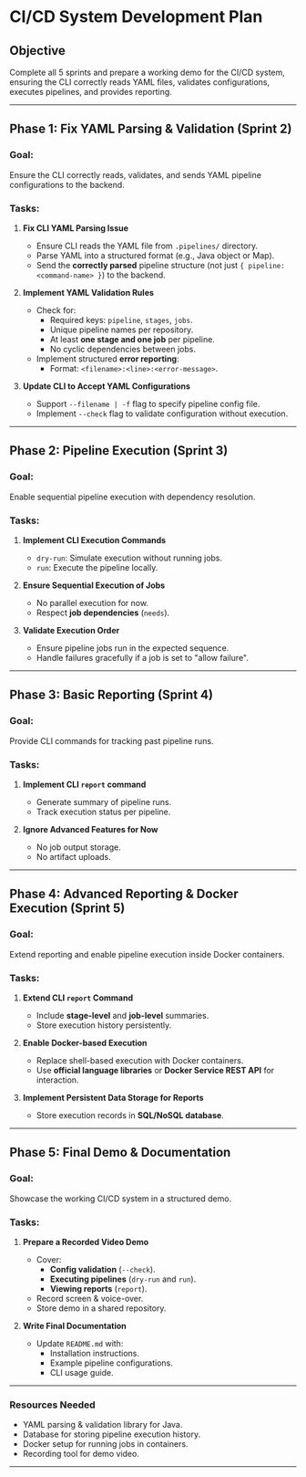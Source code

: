 # CI/CD System Development Plan

## **Objective**
Complete all 5 sprints and prepare a working demo for the CI/CD system, ensuring the CLI correctly reads YAML files, validates configurations, executes pipelines, and provides reporting.

---

## **Phase 1: Fix YAML Parsing & Validation (Sprint 2)**
### **Goal:**
Ensure the CLI correctly reads, validates, and sends YAML pipeline configurations to the backend.

### **Tasks:**
1. **Fix CLI YAML Parsing Issue**
    - Ensure CLI reads the YAML file from `.pipelines/` directory.
    - Parse YAML into a structured format (e.g., Java object or Map).
    - Send the **correctly parsed** pipeline structure (not just `{ pipeline: <command-name> }`) to the backend.

2. **Implement YAML Validation Rules**
    - Check for:
        - Required keys: `pipeline`, `stages`, `jobs`.
        - Unique pipeline names per repository.
        - At least **one stage and one job** per pipeline.
        - No cyclic dependencies between jobs.
    - Implement structured **error reporting**:
        - Format: `<filename>:<line>:<error-message>`.

3. **Update CLI to Accept YAML Configurations**
    - Support `--filename | -f` flag to specify pipeline config file.
    - Implement `--check` flag to validate configuration without execution.

---

## **Phase 2: Pipeline Execution (Sprint 3)**
### **Goal:**
Enable sequential pipeline execution with dependency resolution.

### **Tasks:**
1. **Implement CLI Execution Commands**
    - `dry-run`: Simulate execution without running jobs.
    - `run`: Execute the pipeline locally.

2. **Ensure Sequential Execution of Jobs**
    - No parallel execution for now.
    - Respect **job dependencies** (`needs`).

3. **Validate Execution Order**
    - Ensure pipeline jobs run in the expected sequence.
    - Handle failures gracefully if a job is set to "allow failure".

---

## **Phase 3: Basic Reporting (Sprint 4)**
### **Goal:**
Provide CLI commands for tracking past pipeline runs.

### **Tasks:**
1. **Implement CLI `report` command**
    - Generate summary of pipeline runs.
    - Track execution status per pipeline.

2. **Ignore Advanced Features for Now**
    - No job output storage.
    - No artifact uploads.

---

## **Phase 4: Advanced Reporting & Docker Execution (Sprint 5)**
### **Goal:**
Extend reporting and enable pipeline execution inside Docker containers.

### **Tasks:**
1. **Extend CLI `report` Command**
    - Include **stage-level** and **job-level** summaries.
    - Store execution history persistently.

2. **Enable Docker-based Execution**
    - Replace shell-based execution with Docker containers.
    - Use **official language libraries** or **Docker Service REST API** for interaction.

3. **Implement Persistent Data Storage for Reports**
    - Store execution records in **SQL/NoSQL database**.

---

## **Phase 5: Final Demo & Documentation**
### **Goal:**
Showcase the working CI/CD system in a structured demo.

### **Tasks:**
1. **Prepare a Recorded Video Demo**
    - Cover:
        - **Config validation** (`--check`).
        - **Executing pipelines** (`dry-run` and `run`).
        - **Viewing reports** (`report`).
    - Record screen & voice-over.
    - Store demo in a shared repository.

2. **Write Final Documentation**
    - Update `README.md` with:
        - Installation instructions.
        - Example pipeline configurations.
        - CLI usage guide.

---


### **Resources Needed**
- YAML parsing & validation library for Java.
- Database for storing pipeline execution history.
- Docker setup for running jobs in containers.
- Recording tool for demo video.

---
